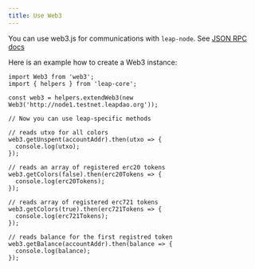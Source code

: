 ```yaml
---
title: Use Web3
---
```


You can use web3.js for communications with `leap-node`. See [JSON RPC docs](../json-rpc/overview.md)

Here is an example how to create a Web3 instance:

```es6
import Web3 from 'web3';
import { helpers } from 'leap-core';

const web3 = helpers.extendWeb3(new Web3('http://node1.testnet.leapdao.org'));

// Now you can use leap-specific methods

// reads utxo for all colors
web3.getUnspent(accountAddr).then(utxo => {
  console.log(utxo);
});

// reads an array of registered erc20 tokens
web3.getColors(false).then(erc20Tokens => {
  console.log(erc20Tokens);
});

// reads array of registered erc721 tokens
web3.getColors(true).then(erc721Tokens => {
  console.log(erc721Tokens);
});

// reads balance for the first registred token
web3.getBalance(accountAddr).then(balance => {
  console.log(balance);
});
```
